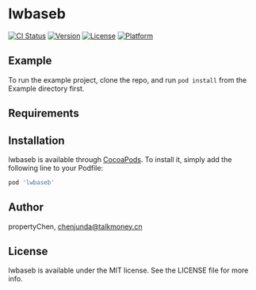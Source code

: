 # lwbaseb

[![CI Status](https://img.shields.io/travis/propertyChen/lwbaseb.svg?style=flat)](https://travis-ci.org/propertyChen/lwbaseb)
[![Version](https://img.shields.io/cocoapods/v/lwbaseb.svg?style=flat)](https://cocoapods.org/pods/lwbaseb)
[![License](https://img.shields.io/cocoapods/l/lwbaseb.svg?style=flat)](https://cocoapods.org/pods/lwbaseb)
[![Platform](https://img.shields.io/cocoapods/p/lwbaseb.svg?style=flat)](https://cocoapods.org/pods/lwbaseb)

## Example

To run the example project, clone the repo, and run `pod install` from the Example directory first.

## Requirements

## Installation

lwbaseb is available through [CocoaPods](https://cocoapods.org). To install
it, simply add the following line to your Podfile:

```ruby
pod 'lwbaseb'
```

## Author

propertyChen, chenjunda@talkmoney.cn

## License

lwbaseb is available under the MIT license. See the LICENSE file for more info.
